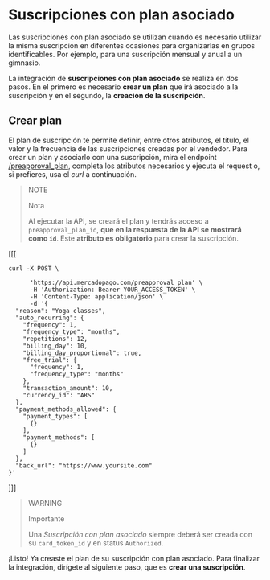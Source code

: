 # Suscripciones con plan asociado

Las suscripciones con plan asociado se utilizan cuando es necesario utilizar la misma suscripción en diferentes ocasiones para organizarlas en grupos identificables. Por ejemplo, para una suscripción mensual y anual a un gimnasio.

La integración de **suscripciones con plan asociado** se realiza en dos pasos. En el primero es necesario **crear un plan** que irá asociado a la suscripción y en el segundo, la **creación de la suscripción**. 

## Crear plan

El plan de suscripción te permite definir, entre otros atributos, el título, el valor y la frecuencia de las suscripciones creadas por el vendedor. Para crear un plan y asociarlo con una suscripción, mira el endpoint [/preapproval_plan](/developers/es/reference/subscriptions/_preapproval_plan/post), completa los atributos necesarios y ejecuta el request o, si prefieres, usa el _curl_ a continuación.

> NOTE
>
> Nota
>
> Al ejecutar la API, se creará el plan y tendrás acceso a `preapproval_plan_id`, **que en la respuesta de la API se mostrará como `id`**. Este **atributo es obligatorio** para crear la suscripción. 

[[[
```curl
curl -X POST \

      'https://api.mercadopago.com/preapproval_plan' \
      -H 'Authorization: Bearer YOUR_ACCESS_TOKEN' \
      -H 'Content-Type: application/json' \ 
      -d '{
  "reason": "Yoga classes",
  "auto_recurring": {
    "frequency": 1,
    "frequency_type": "months",
    "repetitions": 12,
    "billing_day": 10,
    "billing_day_proportional": true,
    "free_trial": {
      "frequency": 1,
      "frequency_type": "months"
    },
    "transaction_amount": 10,
    "currency_id": "ARS"
  },
  "payment_methods_allowed": {
    "payment_types": [
      {}
    ],
    "payment_methods": [
      {}
    ]
  },
  "back_url": "https://www.yoursite.com"
}'
```
]]]

> WARNING
>
> Importante
>
> Una _Suscripción con plan asociado_ siempre deberá ser creada con su `card_token_id` y en status `Authorized`.

¡Listo! Ya creaste el plan de su suscripción con plan asociado. Para finalizar la integración, dirígete al siguiente paso, que es **crear una suscripción**.

